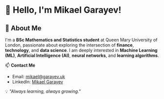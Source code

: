 # 👋 Hello, I'm Mikael Garayev!

## 🚀 About Me

I'm a **BSc Mathematics and Statistics student** at Queen Mary University of London, passionate about exploring the intersection of **finance**, **technology**, and **data science**. I am deeply interested in **Machine Learning (ML)**, **Artificial Intelligence (AI)**, **neural networks**, and **learning algorithms**.

📫 **Contact Me**  
- Email: [mikael@garayev.uk](mailto:mikael@garayev.uk)  
- LinkedIn: [Mikael Garayev](https://www.linkedin.com/in/mikael-garayev-70360b173/)

💡 *"Always learning, always growing."*

